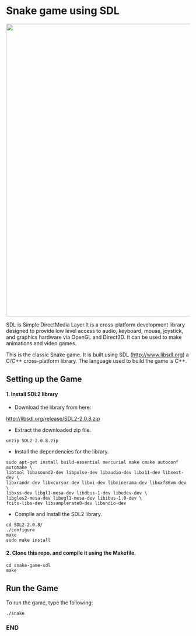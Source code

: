 # Snake game using SDL

<img src="img/img1.png" width="800"/>

SDL is Simple DirectMedia Layer.It is a cross-platform development library designed to provide low level access to audio, keyboard, mouse, joystick, and graphics hardware via OpenGL and Direct3D. It can be used to make animations and video games.

This is the classic Snake game. It is built using SDL (<http://www.libsdl.org>)
a C/C++ cross-platform library. The language used to build the game is C++.

## Setting up the Game

#### 1. Install SDL2 library

* Download the library from here:

<http://libsdl.org/release/SDL2-2.0.8.zip>

* Extract the downloaded zip file.
```shell
unzip SDL2-2.0.8.zip
```

* Install the dependencies for the library.
```shell
sudo apt-get install build-essential mercurial make cmake autoconf automake \
libtool libasound2-dev libpulse-dev libaudio-dev libx11-dev libxext-dev \
libxrandr-dev libxcursor-dev libxi-dev libxinerama-dev libxxf86vm-dev \
libxss-dev libgl1-mesa-dev libdbus-1-dev libudev-dev \
libgles2-mesa-dev libegl1-mesa-dev libibus-1.0-dev \
fcitx-libs-dev libsamplerate0-dev libsndio-dev
```

* Compile and Install the SDL2 library.
```shell
cd SDL2-2.0.8/
./configure
make
sudo make install
```

#### 2. Clone this repo. and compile it using the Makefile.
```shell
cd snake-game-sdl
make
```
## Run the Game

To run the game, type the following:
```shell
./snake
```
### END


